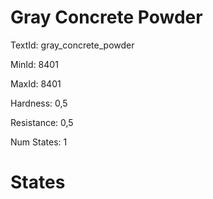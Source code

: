 # Gray Concrete Powder

TextId: gray_concrete_powder

MinId: 8401

MaxId: 8401

Hardness: 0,5

Resistance: 0,5


Num States: 1

# States
```

```